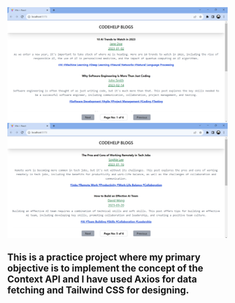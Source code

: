 <img src="src\assets\Screenshot (42).png"/>
<img src="src\assets\Screenshot (43).png"/>

## This is a practice project where my primary objective is to implement the concept of the Context API and I have used Axios for data fetching and Tailwind CSS for designing.